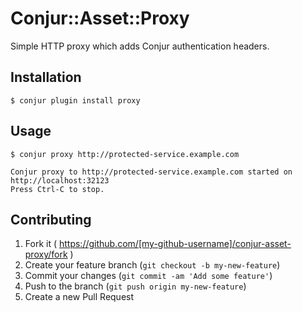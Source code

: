 # Conjur::Asset::Proxy

Simple HTTP proxy which adds Conjur authentication headers.

## Installation

    $ conjur plugin install proxy

## Usage

    $ conjur proxy http://protected-service.example.com

    Conjur proxy to http://protected-service.example.com started on http://localhost:32123
    Press Ctrl-C to stop.

## Contributing

1. Fork it ( https://github.com/[my-github-username]/conjur-asset-proxy/fork )
2. Create your feature branch (`git checkout -b my-new-feature`)
3. Commit your changes (`git commit -am 'Add some feature'`)
4. Push to the branch (`git push origin my-new-feature`)
5. Create a new Pull Request
